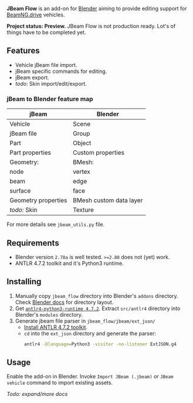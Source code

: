 **JBeam Flow** is an add-on for [Blender](https://www.blender.org/) aiming to provide 
editing support for [BeamNG.drive](https://beamng.com) vehicles.

**Project status: Preview.**
JBeam Flow is not production ready.
Lot's of things have to be completed yet.

## Features

 - Vehicle jBeam file import.
 - jBeam specific commands for editing.
 - jBeam export.
 - _todo_: Skin import/edit/export.

### jBeam to Blender feature map

|jBeam              |Blender                |
|-------------------|-----------------------|
|Vehicle            |Scene                  |
|jBeam file         |Group                  |
|Part               |Object                 |
|Part properties    |Custom properties      |
|Geometry:          |BMesh:                 |
|node               |vertex                 |
|beam               |edge                   |
|surface            |face                   |
|Geometry properties|BMesh custom data layer|
|_todo:_ Skin       |Texture                |

For more details see `jbeam_utils.py` file.

## Requirements

 - Blender version `2.78a` is well tested.
   `>=2.80` does not (yet) work.
 - ANTLR 4.7.2 toolkit and it's Python3 runtime.

## Installing

1) Manually copy `jbeam_flow` directory into Blender's `addons` directory.
   Check [Blender docs](https://docs.blender.org/manual/en/latest/advanced/blender_directory_layout.html)
   for directory layout.
2) Get [`antlr4-python3-runtime 4.7.2`](https://pypi.org/project/antlr4-python3-runtime/4.7.2/).
   Extract `src/antlr4` directory into Blender's `modules` directory.
3) Generate jbeam file parser in `jbeam_flow/jbeam/ext_json/`
   - [Install ANTLR 4.7.2 toolkit](https://github.com/antlr/antlr4/blob/4.7.2/doc/getting-started.md#installation).
   - `cd` into the `ext_json` directory and generate the parser:
      ```sh
      antlr4 -Dlanguage=Python3 -visitor -no-listener ExtJSON.g4
      ```

## Usage

Enable the add-on in Blender.
Invoke `Import JBeam (.jbeam)` or `JBeam vehicle` command to import existing assets.

_Todo: expand/more docs_
